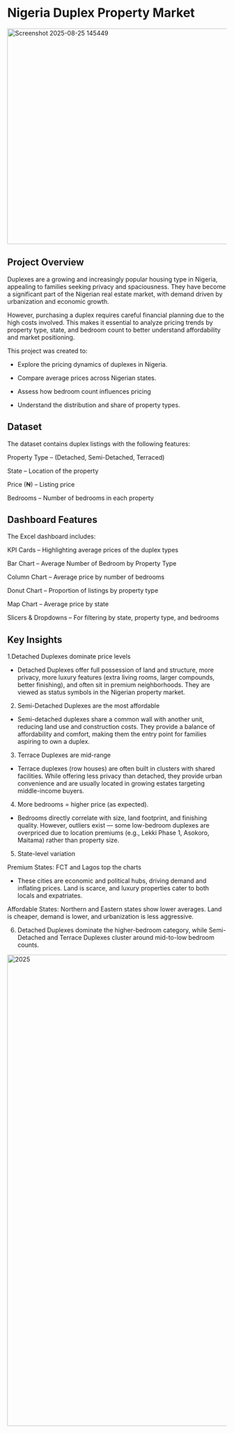 # Nigeria Duplex Property Market

<img width="843" height="494" alt="Screenshot 2025-08-25 145449" src="https://github.com/user-attachments/assets/6e396b53-69cb-4289-960b-0856b53a3b85" />

## Project Overview

Duplexes are a growing and increasingly popular housing type in Nigeria, appealing to families seeking privacy and spaciousness. They have become a significant part of the Nigerian real estate market, with demand driven by urbanization and economic growth.

However, purchasing a duplex requires careful financial planning due to the high costs involved. This makes it essential to analyze pricing trends by property type, state, and bedroom count to better understand affordability and market positioning.

This project was created to:

- Explore the pricing dynamics of duplexes in Nigeria.

- Compare average prices across Nigerian states.

- Assess how bedroom count influences pricing

- Understand the distribution and share of property types.

## Dataset

The dataset contains duplex listings with the following features:

Property Type – (Detached, Semi-Detached, Terraced)

State – Location of the property

Price (₦) – Listing price

Bedrooms – Number of bedrooms in each property

## Dashboard Features

The Excel dashboard includes:

KPI Cards – Highlighting average prices of the duplex types

Bar Chart – Average Number of Bedroom by Property Type

Column Chart – Average price by number of bedrooms

Donut Chart – Proportion of listings by property type

Map Chart – Average price by state

Slicers & Dropdowns – For filtering by state, property type, and bedrooms

## Key Insights

1.Detached Duplexes dominate price levels

- Detached Duplexes offer full possession of land and structure, more privacy, more luxury features (extra living rooms, larger compounds, better finishing), and often sit in premium neighborhoods. They are viewed as status symbols in the Nigerian property market.

2. Semi-Detached Duplexes are the most affordable

- Semi-detached duplexes share a common wall with another unit, reducing land use and construction costs. They provide a balance of affordability and comfort, making them the entry point for families aspiring to own a duplex.

3. Terrace Duplexes are mid-range

- Terrace duplexes (row houses) are often built in clusters with shared facilities. While offering less privacy than detached, they provide urban convenience and are usually located in growing estates targeting middle-income buyers.

4. More bedrooms = higher price (as expected).

- Bedrooms directly correlate with size, land footprint, and finishing quality. However, outliers exist — some low-bedroom duplexes are overpriced due to location premiums (e.g., Lekki Phase 1, Asokoro, Maitama) rather than property size.

5. State-level variation

Premium States: FCT and Lagos top the charts 

- These cities are economic and political hubs, driving demand and inflating prices. Land is scarce, and luxury properties cater to both locals and expatriates.

Affordable States: Northern and Eastern states show lower averages. Land is cheaper, demand is lower, and urbanization is less aggressive.

6. Detached Duplexes dominate the higher-bedroom category, while Semi-Detached and Terrace Duplexes cluster around mid-to-low bedroom counts.

<img width="1920" height="1080" alt="2025" src="https://github.com/user-attachments/assets/34f38219-9488-4593-b914-79fec6691d6d" />
